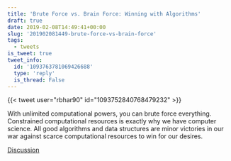 ```yaml
---
title: 'Brute Force vs. Brain Force: Winning with Algorithms'
draft: true
date: 2019-02-08T14:49:41+00:00
slug: '201902081449-brute-force-vs-brain-force'
tags:
  - tweets
is_tweet: true
tweet_info:
  id: '1093763781069426688'
  type: 'reply'
  is_thread: False
---
```




{{< tweet user="rbhar90" id="1093752840768479232" >}}

With unlimited computational powers, you can brute force everything. Constrained computational resources is exactly why we have computer science. All good algorithms and data structures are minor victories in our war against scarce computational resources to win for our desires.

[Discussion](https://x.com/sytelus/status/1093763781069426688)
